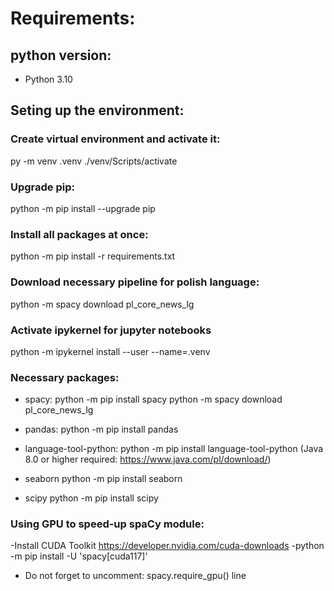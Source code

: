 # Requirements:
## python version:
- Python 3.10

## Seting up the environment:
### Create virtual environment and activate it:
py -m venv .venv
./venv/Scripts/activate

### Upgrade pip:
python -m pip install --upgrade pip

### Install all packages at once:
python -m pip install -r requirements.txt

### Download necessary pipeline for polish language:
python -m spacy download pl_core_news_lg

### Activate ipykernel for jupyter notebooks
python -m ipykernel install --user --name=.venv

### Necessary packages:
- spacy:
python -m pip install spacy
python -m spacy download pl_core_news_lg

- pandas:
python -m pip install pandas

- language-tool-python:
python -m pip install language-tool-python
(Java 8.0 or higher required: https://www.java.com/pl/download/)

- seaborn
python -m pip install seaborn

- scipy
python -m pip install scipy

### Using GPU to speed-up spaCy module:
-Install CUDA Toolkit
https://developer.nvidia.com/cuda-downloads
-python -m pip install -U 'spacy[cuda117]'
- Do not forget to uncomment: spacy.require_gpu() line
